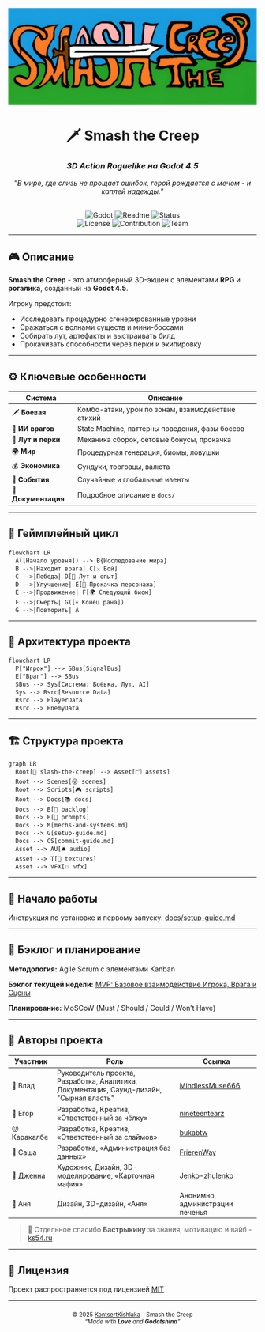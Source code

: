 <div align="center">
  <img src="docs/.media/stc-cover-us.png" alt="Smash the Creep Cover"/>
  <h1>🗡️ Smash the Creep</h1>
  <h3><i>3D Action Roguelike на Godot 4.5</i></h3>
  <q><i>В мире, где слизь не прощает ошибок, герой рождается с мечом - и каплей надежды.</i></q>
  <br>
  <br>

![Godot](https://img.shields.io/badge/Engine-Godot-blue?logo=godot-engine&logoColor=white) ![Readme](https://img.shields.io/badge/Docs-README-yellow?logo=readme&logoColor=white) ![Status](https://img.shields.io/badge/Status-Pre--Alpha-orange?logo=github)<br>![License](https://img.shields.io/badge/License-MIT-ffff00?logo=instacart&logoColor=white) ![Contribution](https://img.shields.io/badge/Contribs-Welcome-brightgreen?logo=github&logoColor=white) ![Team](https://img.shields.io/badge/Team-KontsertKishlaka-purple?logo=refinedgithub&logoColor=white)

</div>

---

## 🎮 Описание

**Smash the Creep** - это атмосферный 3D-экшен с элементами **RPG** и **рогалика**, созданный на **Godot 4.5**.  

Игроку предстоит:

- Исследовать процедурно сгенерированные уровни
- Сражаться с волнами существ и мини-боссами
- Собирать лут, артефакты и выстраивать билд
- Прокачивать способности через перки и экипировку

---

## ⚙️ Ключевые особенности

| Система             | Описание                                          |
| ------------------- | ------------------------------------------------- |
| 🗡️ **Боевая**       | Комбо-атаки, урон по зонам, взаимодействие стихий |
| 🧠 **ИИ врагов**    | State Machine, паттерны поведения, фазы боссов    |
| 💎 **Лут и перки**  | Механика сборок, сетовые бонусы, прокачка         |
| 🌍 **Мир**          | Процедурная генерация, биомы, ловушки             |
| 💰 **Экономика**    | Сундуки, торговцы, валюта                         |
| 🔔 **События**      | Случайные и глобальные ивенты                     |
| 📜 **Документация** | Подробное описание в `docs/`                      |

---

## 🔁 Геймплейный цикл

```mermaid
flowchart LR
  A([Начало уровня]) --> B{Исследование мира}
  B -->|Находит врага| C[⚔️ Бой]
  C -->|Победа| D[💎 Лут и опыт]
  D -->|Улучшение| E[🧙 Прокачка персонажа]
  E -->|Продвижение| F[🌍 Следующий биом]
  F -->|Смерть| G([💀 Конец рана])
  G -->|Повторить| A
```

---

## 🧩 Архитектура проекта

```mermaid
flowchart LR
  P["Игрок"] --> SBus[SignalBus]
  E["Враг"] --> SBus
  SBus --> Sys[Система: Боёвка, Лут, AI]
  Sys --> Rsrc[Resource Data]
  Rsrc --> PlayerData
  Rsrc --> EnemyData
```

---

## 🏗️ Структура проекта

```mermaid
graph LR
  Root[📁 slash-the-creep] --> Asset[🗂️ assets]
  Root --> Scenes[😜 scenes]
  Root --> Scripts[🎮 scripts]
  Root --> Docs[📚 docs]
  Docs --> B[👻 backlog]
  Docs --> P[🤖 prompts]
  Docs --> M[mechs-and-systems.md]
  Docs --> G[setup-guide.md]
  Docs --> CS[commit-guide.md]
  Asset --> AU[🛎️ audio]
  Asset --> T[🎨 textures]
  Asset --> VFX[💥 vfx]
```

---

## 🚀 Начало работы

Инструкция по установке и первому запуску: [docs/setup-guide.md](./docs/setup-guide.md)

---

## 📅 Бэклог и планирование

**Методология:**
Agile Scrum с элементами Kanban

**Бэклог текущей недели:**
[MVP: Базовое взаимодействие Игрока, Врага и Сцены](./docs/backlog/01-backlog.md)

**Планирование:** MoSCoW (Must / Should / Could / Won’t Have)

---

## 👥 Авторы проекта

| Участник     | Роль                                                                                     | Ссылка                                                |
| ------------ | ---------------------------------------------------------------------------------------- | ----------------------------------------------------- |
| 🧀 Влад      | Руководитель проекта, Разработка, Аналитика, Документация, Саунд-дизайн, "Сырная власть" | [MindlessMuse666](https://github.com/MindlessMuse666) |
| 🔪 Егор      | Разработка, Креатив, «Ответственный за чёлку»                                            | [nineteentearz](https://github.com/nineteentearz)     |
| 😜 Каракалбе | Разработка, Креатив, «Ответственный за слаймов»                                          | [bukabtw](https://github.com/bukabtw)                 |
| 🐢 Саша      | Разработка, «Администрация баз данных»                                                   | [FrierenWay](https://github.com/FrierenWay)           |
| 🎨 Дженна    | Художник, Дизайн, 3D-моделирование, «Карточная мафия»                                    | [Jenko-zhulenko](https://github.com/Jenko-zhulenko)   |
| 🌸 Аня       | Дизайн, 3D-дизайн, «Аня»                                                                 | Анонимно, администрации печенья                       |

> 💬 Отдельное спасибо **Бастрыкину** за знания, мотивацию и вайб - [ks54.ru](https://www.ks54.ru/)

---

## 📄 Лицензия

Проект распространяется под лицензией [MIT](./LICENSE)

---

<div align="center">
  <sub>© 2025 <a href="https://github.com/KontsertKishlaka" target="_blank" >KontsertKishlaka</a> - Smash the Creep</sub>
  <br>
  <sup><i>“Made with <b>Love</b> and <b>Godotshina</b>”</i></sup>
</div>
